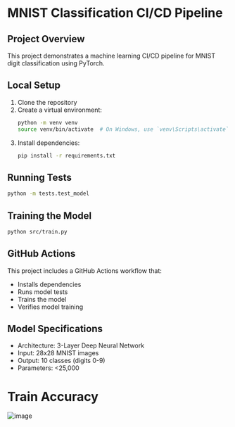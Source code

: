 # MNIST Classification CI/CD Pipeline

## Project Overview
This project demonstrates a machine learning CI/CD pipeline for MNIST digit classification using PyTorch.

## Local Setup
1. Clone the repository
2. Create a virtual environment:
   ```bash
   python -m venv venv
   source venv/bin/activate  # On Windows, use `venv\Scripts\activate`
   ```
3. Install dependencies:
   ```bash
   pip install -r requirements.txt
   ```

## Running Tests
```bash
python -m tests.test_model
```

## Training the Model
```bash
python src/train.py
```

## GitHub Actions
This project includes a GitHub Actions workflow that:
- Installs dependencies
- Runs model tests
- Trains the model
- Verifies model training

## Model Specifications
- Architecture: 3-Layer Deep Neural Network
- Input: 28x28 MNIST images
- Output: 10 classes (digits 0-9)
- Parameters: <25,000

# Train Accuracy 

![image](https://github.com/user-attachments/assets/ed0e34ca-35bb-4da8-82b3-6dc291f4eb07)
